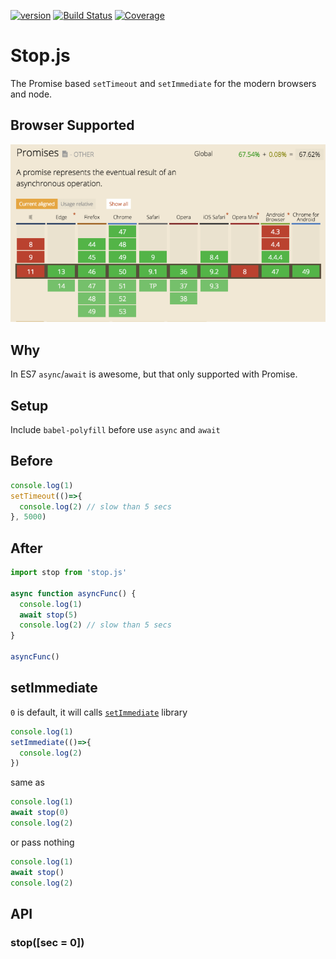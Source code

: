 [![version](https://img.shields.io/npm/v/stop.js.svg?label=version)](https://www.npmjs.org/package/stop.js) [![Build Status](https://img.shields.io/travis/rwu823/stop.js.svg?branch=master)](https://travis-ci.org/rwu823/stop.js/) [![Coverage](https://img.shields.io/coveralls/rwu823/stop.js.svg)](https://coveralls.io/github/rwu823/stop.js)

# Stop.js
The Promise based `setTimeout` and `setImmediate` for the modern browsers and node.

## Browser Supported

![](https://raw.githubusercontent.com/rwu823/stop.js/master/assets/supported-browsers.png)

## Why
In ES7 `async`/`await` is awesome, but that only supported with Promise.

## Setup
Include `babel-polyfill` before use `async` and `await`


## Before
```js
console.log(1)
setTimeout(()=>{
  console.log(2) // slow than 5 secs
}, 5000)
```

## After

```js
import stop from 'stop.js'

async function asyncFunc() {
  console.log(1)
  await stop(5)
  console.log(2) // slow than 5 secs
}

asyncFunc()
```

## setImmediate
`0` is default, it will calls [`setImmediate`](https://github.com/YuzuJS/setImmediate) library

```js
console.log(1)
setImmediate(()=>{
  console.log(2)
})
```

same as

```js
console.log(1)
await stop(0)
console.log(2)
```

or pass nothing

```js
console.log(1)
await stop()
console.log(2)
```

## API

### stop([sec = 0])
